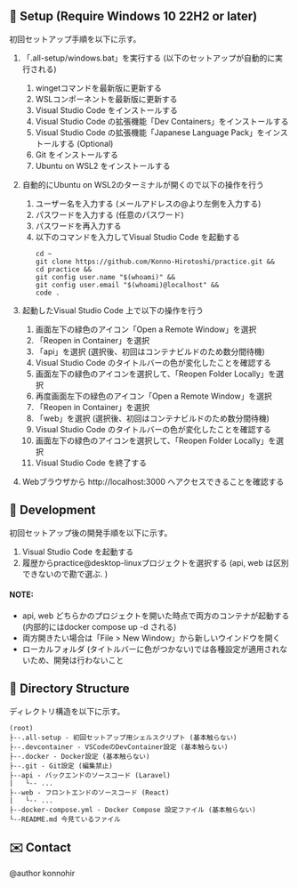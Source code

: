 ## 🔰 Setup (Require Windows 10 22H2 or later)
初回セットアップ手順を以下に示す。

1. 「.all-setup/windows.bat」を実行する (以下のセットアップが自動的に実行される)
    1. wingetコマンドを最新版に更新する
    2. WSLコンポーネントを最新版に更新する
    3. Visual Studio Code をインストールする
    4. Visual Studio Code の拡張機能「Dev Containers」をインストールする
    5. Visual Studio Code の拡張機能「Japanese Language Pack」をインストールする (Optional)
    6. Git をインストールする
    7. Ubuntu on WSL2 をインストールする

2. 自動的にUbuntu on WSL2のターミナルが開くので以下の操作を行う
    1. ユーザー名を入力する (メールアドレスの@より左側を入力する)
    2. パスワードを入力する (任意のパスワード)
    3. パスワードを再入力する
    4. 以下のコマンドを入力してVisual Studio Code を起動する
        ```
        cd ~
        git clone https://github.com/Konno-Hirotoshi/practice.git &&
        cd practice &&
        git config user.name "$(whoami)" &&
        git config user.email "$(whoami)@localhost" &&
        code .
        ```

3. 起動したVisual Studio Code 上で以下の操作を行う
    1. 画面左下の緑色のアイコン「Open a Remote Window」を選択
    2. 「Reopen in Container」を選択
    3. 「api」を選択 (選択後、初回はコンテナビルドのため数分間待機)
    4. Visual Studio Code のタイトルバーの色が変化したことを確認する
    5. 画面左下の緑色のアイコンを選択して、「Reopen Folder Locally」を選択
    6. 再度画面左下の緑色のアイコン「Open a Remote Window」を選択
    7. 「Reopen in Container」を選択
    8. 「web」を選択 (選択後、初回はコンテナビルドのため数分間待機)
    9. Visual Studio Code のタイトルバーの色が変化したことを確認する
    10. 画面左下の緑色のアイコンを選択して、「Reopen Folder Locally」を選択
    11. Visual Studio Code を終了する

4. Webブラウザから http://localhost:3000 へアクセスできることを確認する

## 🔧 Development
初回セットアップ後の開発手順を以下に示す。

1. Visual Studio Code を起動する
2. 履歴からpractice@desktop-linuxプロジェクトを選択する (api, web は区別できないので勘で選ぶ. )

#### NOTE:

* api, web どちらかのプロジェクトを開いた時点で両方のコンテナが起動する (内部的にはdocker compose up -d される)
* 両方開きたい場合は「File > New Window」から新しいウインドウを開く
* ローカルフォルダ (タイトルバーに色がつかない)では各種設定が適用されないため、開発は行わないこと

## 📁 Directory Structure
ディレクトリ構造を以下に示す。
```
(root)
├--.all-setup - 初回セットアップ用シェルスクリプト (基本触らない)
├--.devcontainer - VSCodeのDevContainer設定 (基本触らない)
├--.docker - Docker設定 (基本触らない)
├--.git - Git設定 (編集禁止)
├--api - バックエンドのソースコード (Laravel)
|   └-- ...
├--web - フロントエンドのソースコード (React)
|   └-- ...
├--docker-compose.yml - Docker Compose 設定ファイル (基本触らない)
└--README.md 今見ているファイル
```

## ✉️ Contact
@author konnohir
